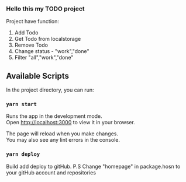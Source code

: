 ### Hello this my TODO project

Project have function:

1. Add Todo
2. Get Todo from localstorage
3. Remove Todo
4. Change status - "work","done"
5. Filter "all","work","done"

## Available Scripts

In the project directory, you can run:

### `yarn start`

Runs the app in the development mode.\
Open [http://localhost:3000](http://localhost:3000) to view it in your browser.

The page will reload when you make changes.\
You may also see any lint errors in the console.

### `yarn deploy`

Build add deploy to gitHub. P.S Change "homepage" in package.hosn to your gitHub account and repositories

